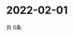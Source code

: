 # 2022-02-01
  共 0条

  <!-- BEGIN -->
  <!-- 最后更新时间Tue Feb 01 2022 06:05:49 GMT+0000 (Coordinated Universal Time) -->
  
  <!-- END -->
  
  